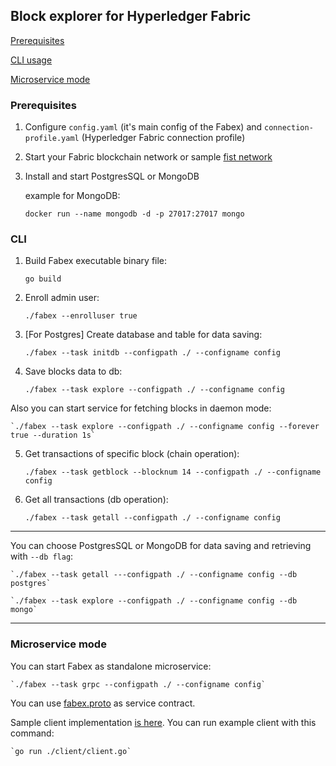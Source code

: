 ## **Block explorer for Hyperledger Fabric**

[Prerequisites](#prerequisites)

[CLI usage](#cli)

[Microservice mode](#microservice)


### <a name="prerequisites">**Prerequisites**</a>

1. Configure `config.yaml` (it's main config of the Fabex) and `connection-profile.yaml` (Hyperledger Fabric connection profile)

2. Start your Fabric blockchain network or sample [fist network](https://github.com/hyperledger/fabric-samples/tree/release-1.4/first-network)

3. Install and start PostgresSQL or MongoDB

    example for MongoDB: 
    
    `docker run --name mongodb -d -p 27017:27017 mongo`


### <a name="cli">**CLI**</a>
1. Build Fabex executable binary file:  

    `go build`

2. Enroll admin user:  

    `./fabex --enrolluser true`

3. [For Postgres] Create database and table for data saving:  

    `./fabex --task initdb --configpath ./ --configname config`

4. Save blocks data to db:

    `./fabex --task explore --configpath ./ --configname config`
    

Also you can start service for fetching blocks in daemon mode: 
 
    `./fabex --task explore --configpath ./ --configname config --forever true --duration 1s` 
    
    
5. Get transactions of specific block (chain operation):  

    `./fabex --task getblock --blocknum 14 --configpath ./ --configname config`

6. Get all transactions (db operation):  

    `./fabex --task getall --configpath ./ --configname config`

---

You can choose PostgresSQL or MongoDB for data saving and retrieving with `--db flag`:

    `./fabex --task getall ---configpath ./ --configname config --db postgres`

    `./fabex --task explore --configpath ./ --configname config --db mongo`

---



### <a name="microservice">**Microservice mode**</a>

You can start Fabex as standalone microservice:

    `./fabex --task grpc --configpath ./ --configname config`

You can use [fabex.proto](https://github.com/VadimInshakov/fabex/blob/master/proto/fabex.proto) as service contract.

Sample client implementation [is here](https://github.com/VadimInshakov/fabex/blob/master/client/client.go). 
You can run example client with this command:

    `go run ./client/client.go`

